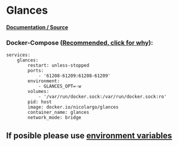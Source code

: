 # **Glances**

#### [Documentation / Source](https://glances.readthedocs.io/en/latest/)

### Docker-Compose ([Recommended, click for why](https://docs.docker.com/compose/intro/features-uses/)):

```
services:
    glances:
        restart: unless-stopped
        ports:
            - '61208-61209:61208-61209'
        environment:
            - GLANCES_OPT=-w
        volumes:
            - '/var/run/docker.sock:/var/run/docker.sock:ro'
        pid: host
        image: docker.io/nicolargo/glances
        container_name: glances
        network_mode: bridge
```

If posible please use [environment variables](https://docs.docker.com/compose/environment-variables/set-environment-variables/)
<br><br><br><br>
---